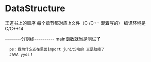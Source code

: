 # DataStructure
王道书上的顺序 
每个章节都对应.h文件（C /C++ 混着写的）
编译环境是 C/C++14

--------分割线----------
main函数就当是测试了

      ps：我为什么还在里面import junit5啥的 真是脑瘫了
      JAVA yyds！
